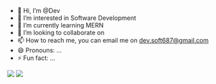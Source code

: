 - 👋 Hi, I’m @Dev
- 👀 I’m interested in Software Development
- 🌱 I’m currently learning MERN
- 💞️ I’m looking to collaborate on 
- 📫 How to reach me, you can email me on dev.soft687@gmail.com
- 😄 Pronouns: ...
- ⚡ Fun fact: ...


![](https://github-readme-stats.vercel.app/api/top-langs/?username=dev-687&theme=blueberry&hide_border=false&include_all_commits=false&count_private=false&layout=compact)
![](https://github-contributor-stats.vercel.app/api?username=dev-687&limit=5&theme=tokyonight&combine_all_yearly_contributions=true)


<!---
dev-687/dev-687 is a ✨ special ✨ repository because its `README.md` (this file) appears on your GitHub profile.
You can click the Preview link to take a look at your changes.
--->
